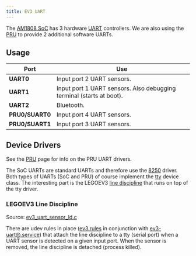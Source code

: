 ```yaml
---
title: EV3 UART
---
```


The [AM1808 SoC](../ev3-processor) has 3 hardware [UART] controllers. We are
also using the [PRU](../ev3-pru) to provide 2 additional software UARTs.

## Usage

Port | Use
-----|----
__UART0__ | Input port 2 UART sensors.
__UART1__ | Input port 1 UART sensors. Also debugging terminal (starts at boot).
__UART2__ | Bluetooth.
__PRU0/SUART0__ | Input port 4 UART sensors.
__PRU0/SUART1__ | Input port 3 UART sensors.


## Device Drivers

See the [PRU](../ev3-pru) page for info on the PRU UART drivers.

The SoC UARTs are standard UARTs and therefore use the
[8250](https://github.com/ev3dev/ev3-kernel/tree/ev3dev-jessie/drivers/tty/serial/8250)
driver. Both types of UARTs (SoC and PRU) of course implement the
[tty](https://github.com/ev3dev/ev3-kernel/tree/ev3dev-jessie/drivers/tty)
device class. The interesting part is the LEGOEV3 [line discipline] that runs
on top of the tty driver.

### LEGOEV3 Line Discipline
Source: [ev3_uart_sensor_ld.c](https://github.com/ev3dev/lego-linux-drivers/blob/master/sensors/ev3_uart_sensor_ld.c)

There are udev rules in place ([ev3.rules] in conjunction with [ev3-uart@.service])
that attach the line discipline to a tty (serial port) when a UART sensor is
detected on a given input port. When the sensor is removed, the line discipline
is detached (process killed).

[UART]: https://en.wikipedia.org/wiki/Universal_asynchronous_receiver/transmitter
[line discipline]: https://github.com/ev3dev/ev3dev-kernel/blob/uart-sensors/Documentation/serial/tty.txt
[ev3.rules]: https://github.com/ev3dev/ev3-systemd/blob/ev3dev-jessie/debian/ev3.udev#L19
[ev3-uart@.service]: https://github.com/ev3dev/ev3-systemd/blob/ev3dev-jessie/systemd/ev3-uart%40.service
